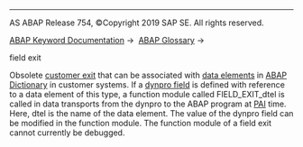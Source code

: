   

* * *

AS ABAP Release 754, ©Copyright 2019 SAP SE. All rights reserved.

[ABAP Keyword Documentation](javascript:call_link\('abenabap.htm'\)) →  [ABAP Glossary](javascript:call_link\('abenabap_glossary.htm'\)) → 

field exit

Obsolete [customer exit](javascript:call_link\('abencustomer_exit_glosry.htm'\) "Glossary Entry") that can be associated with [data elements](javascript:call_link\('abendata_element_glosry.htm'\) "Glossary Entry") in [ABAP Dictionary](javascript:call_link\('abenabap_dictionary_glosry.htm'\) "Glossary Entry") in customer systems. If a [dynpro field](javascript:call_link\('abendynpro_field_glosry.htm'\) "Glossary Entry") is defined with reference to a data element of this type, a function module called FIELD\_EXIT\_dtel is called in data transports from the dynpro to the ABAP program at [PAI](javascript:call_link\('abenpai_glosry.htm'\) "Glossary Entry") time. Here, dtel is the name of the data element. The value of the dynpro field can be modified in the function module. The function module of a field exit cannot currently be debugged.
